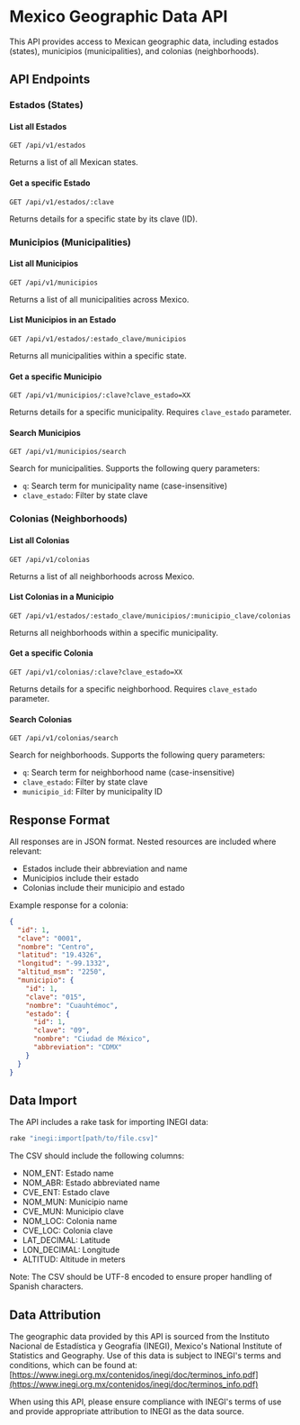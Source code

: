 # Mexico Geographic Data API

This API provides access to Mexican geographic data, including estados (states), municipios (municipalities), and colonias (neighborhoods).

## API Endpoints

### Estados (States)

#### List all Estados
```
GET /api/v1/estados
```
Returns a list of all Mexican states.

#### Get a specific Estado
```
GET /api/v1/estados/:clave
```
Returns details for a specific state by its clave (ID).

### Municipios (Municipalities)

#### List all Municipios
```
GET /api/v1/municipios
```
Returns a list of all municipalities across Mexico.

#### List Municipios in an Estado
```
GET /api/v1/estados/:estado_clave/municipios
```
Returns all municipalities within a specific state.

#### Get a specific Municipio
```
GET /api/v1/municipios/:clave?clave_estado=XX
```
Returns details for a specific municipality. Requires `clave_estado` parameter.

#### Search Municipios
```
GET /api/v1/municipios/search
```
Search for municipalities. Supports the following query parameters:
- `q`: Search term for municipality name (case-insensitive)
- `clave_estado`: Filter by state clave

### Colonias (Neighborhoods)

#### List all Colonias
```
GET /api/v1/colonias
```
Returns a list of all neighborhoods across Mexico.

#### List Colonias in a Municipio
```
GET /api/v1/estados/:estado_clave/municipios/:municipio_clave/colonias
```
Returns all neighborhoods within a specific municipality.

#### Get a specific Colonia
```
GET /api/v1/colonias/:clave?clave_estado=XX
```
Returns details for a specific neighborhood. Requires `clave_estado` parameter.

#### Search Colonias
```
GET /api/v1/colonias/search
```
Search for neighborhoods. Supports the following query parameters:
- `q`: Search term for neighborhood name (case-insensitive)
- `clave_estado`: Filter by state clave
- `municipio_id`: Filter by municipality ID

## Response Format

All responses are in JSON format. Nested resources are included where relevant:
- Estados include their abbreviation and name
- Municipios include their estado
- Colonias include their municipio and estado

Example response for a colonia:
```json
{
  "id": 1,
  "clave": "0001",
  "nombre": "Centro",
  "latitud": "19.4326",
  "longitud": "-99.1332",
  "altitud_msm": "2250",
  "municipio": {
    "id": 1,
    "clave": "015",
    "nombre": "Cuauhtémoc",
    "estado": {
      "id": 1,
      "clave": "09",
      "nombre": "Ciudad de México",
      "abbreviation": "CDMX"
    }
  }
}
```

## Data Import

The API includes a rake task for importing INEGI data:

```bash
rake "inegi:import[path/to/file.csv]"
```

The CSV should include the following columns:
- NOM_ENT: Estado name
- NOM_ABR: Estado abbreviated name
- CVE_ENT: Estado clave
- NOM_MUN: Municipio name
- CVE_MUN: Municipio clave
- NOM_LOC: Colonia name
- CVE_LOC: Colonia clave
- LAT_DECIMAL: Latitude
- LON_DECIMAL: Longitude
- ALTITUD: Altitude in meters

Note: The CSV should be UTF-8 encoded to ensure proper handling of Spanish characters.

## Data Attribution

The geographic data provided by this API is sourced from the Instituto Nacional de Estadística y Geografía (INEGI), Mexico's National Institute of Statistics and Geography. Use of this data is subject to INEGI's terms and conditions, which can be found at:
[https://www.inegi.org.mx/contenidos/inegi/doc/terminos_info.pdf](https://www.inegi.org.mx/contenidos/inegi/doc/terminos_info.pdf)

When using this API, please ensure compliance with INEGI's terms of use and provide appropriate attribution to INEGI as the data source.
